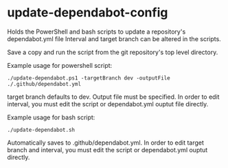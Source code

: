 # update-dependabot-config
Holds the PowerShell and bash scripts to update a repository's dependabot.yml file
Interval and target branch can be altered in the scripts.

Save a copy and run the script from the git repository's top level directory.

Example usage for powershell script:
```
./update-dependabot.ps1 -targetBranch dev -outputFile ./.github/dependabot.yml
```
target branch defaults to dev. Output file must be specified. In order to edit interval, you must edit the script or dependabot.yml ouptut file directly.

Example usage for bash script:
```
./update-dependabot.sh
```
Automatically saves to .github/dependabot.yml. In order to edit target branch and interval, you must edit the script or dependabot.yml ouptut directly.
